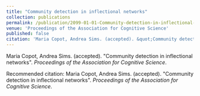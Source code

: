 ```yaml
---
title: "Community detection in inflectional networks"
collection: publications
permalink: /publication/2099-01-01-Community-detection-in-inflectional-networks
venue: 'Proceedings of the Association for Cognitive Science'
published: false
citation: 'Maria Copot, Andrea Sims. (accepted). &quot;Community detection in inflectional networks&quot;. <i>Proceedings of the Association for Cognitive Science</i>.'
---
```


Maria Copot, Andrea Sims. (accepted). "Community detection in inflectional networks". <i>Proceedings of the Association for Cognitive Science</i>.



Recommended citation: Maria Copot, Andrea Sims. (accepted). "Community detection in inflectional networks". <i>Proceedings of the Association for Cognitive Science</i>.
